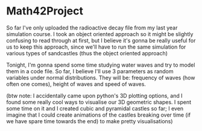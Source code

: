 # Math42Project

So far I've only uploaded the radioactive decay file from my last year simulation course. I took an object oriented approach so it might be slightly confusing to read through at first, but I believe it's gonna be really useful for us to keep this approach, since we'll have to run the same simulation for various types of sandcastles (thus the object oriented approach)

Tonight, I'm gonna spend some time studying water waves and try to model them in a code file. So far, I believe I'll use 3 parameters as random variables under normal distributions. They will be: frequency of waves (how often one comes), height of waves and speed of waves.

(btw note: I accidentally came upon python's 3D plotting options, and I found some really cool ways to visualise our 3D geometric shapes. I spent some time on it and I created cubic and pyramidal castles so far; I even imagine that I could create animations of the castles breaking over time (if we have spare time towards the end) to make pretty visualisations)
